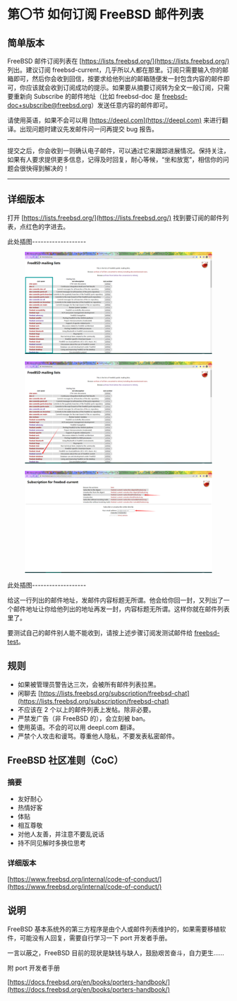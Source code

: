 # 第〇节 如何订阅 FreeBSD 邮件列表

## 简单版本

FreeBSD 邮件订阅列表在 [https://lists.freebsd.org/](https://lists.freebsd.org/) 列出。建议订阅 freebsd-current，几乎所以人都在那里。订阅只需要输入你的邮箱即可，然后你会收到回信，按要求给他列出的邮箱随便发一封包含内容的邮件即可，你应该就会收到订阅成功的提示。如果要从摘要订阅转为全文一般订阅，只需要重新向 Subscribe 的邮件地址（比如 freebsd-doc 是 freebsd-doc+subscribe@freebsd.org）发送任意内容的邮件即可。

请使用英语，如果不会可以用 [https://deepl.com](https://deepl.com) 来进行翻译。出现问题时建议先发邮件问一问再提交 bug 报告。

***

提交之后，你会收到一则确认电子邮件，可以通过它来跟踪进展情况。保持关注，如果有人要求提供更多信息，记得及时回复，耐心等候，“坐和放宽”，相信你的问题会很快得到解决的！

***

## 详细版本

打开 [https://lists.freebsd.org/](https://lists.freebsd.org/) 找到要订阅的邮件列表，点红色的字进去。

此处插图-------------------

<figure><img src="../.gitbook/assets/mail1.png" alt=""><figcaption></figcaption></figure>

<figure><img src="../.gitbook/assets/mail2.png" alt=""><figcaption></figcaption></figure>

<figure><img src="../.gitbook/assets/mail3.png" alt=""><figcaption></figcaption></figure>

此处插图-------------------

给这一行列出的邮件地址，发邮件内容标题无所谓。他会给你回一封，又列出了一个邮件地址让你给他列出的地址再发一封，内容标题无所谓。这样你就在邮件列表里了。

要测试自己的邮件别人能不能收到，请按上述步骤订阅发测试邮件给 [freebsd-test](https://lists.freebsd.org/subscription/freebsd-test)。

## 规则

* 如果被管理员警告达三次，会被所有邮件列表拉黑。
* 闲聊去 [https://lists.freebsd.org/subscription/freebsd-chat](https://lists.freebsd.org/subscription/freebsd-chat)
* 不应该在 2 个以上的邮件列表上发帖。除非必要。
* 严禁发广告（非 FreeBSD 的），会立刻被 ban。
* 使用英语。不会的可以用 deepl.com 翻译。
* 严禁个人攻击和谩骂。尊重他人隐私，不要发表私密邮件。

## FreeBSD 社区准则（CoC）

### 摘要

* 友​好耐心
* 热情好客
* 体贴
* 相互尊敬
* 对他人友善，并注意不要乱说话
* 持不同见解时多换位思考

### 详细版本

[https://www.freebsd.org/internal/code-of-conduct/](https://www.freebsd.org/internal/code-of-conduct/)

## 说明

FreeBSD 基本系统外的第三方程序是由个人或邮件列表维护的，如果需要移植软件，可能没有人回复，需要自行学习一下 port 开发者手册。

一言以蔽之，FreeBSD 目前的现状是缺钱与缺人，鼓励艰苦奋斗，自力更生……

附 port 开发者手册

[https://docs.freebsd.org/en/books/porters-handbook/](https://docs.freebsd.org/en/books/porters-handbook/)
